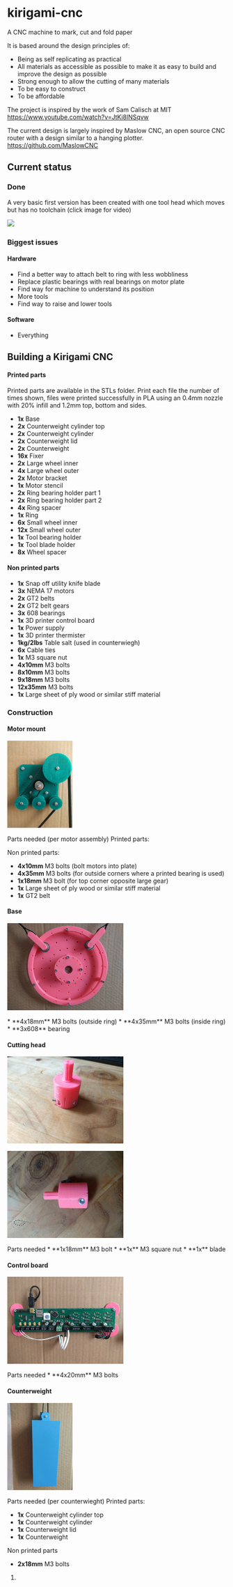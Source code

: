 # kirigami-cnc
A CNC machine to mark, cut and fold paper

It is based around the design principles of: 

* Being as self replicating as practical
* All materials as accessible as possible to make it as easy to build and improve the design as possible
* Strong enough to allow the cutting of many materials
* To be easy to construct
* To be affordable

The project is inspired by the work of Sam Calisch at MIT
https://www.youtube.com/watch?v=JtKi8lNSqvw


The current design is largely inspired by Maslow CNC, an open source CNC router with a design similar to a hanging plotter. 
https://github.com/MaslowCNC


## Current status
### Done
A very basic first version has been created with one tool head which moves but has no toolchain (click image for video)

[![](http://img.youtube.com/vi/BQzhzq3MdRw/0.jpg)](http://www.youtube.com/watch?v=BQzhzq3MdRw "First Kirigami CNC test moves")

### Biggest issues
#### Hardware
* Find a better way to attach belt to ring with less wobbliness
* Replace plastic bearings with real bearings on motor plate
* Find way for machine to understand its position
* More tools
* Find way to raise and lower tools

#### Software
* Everything


## Building a Kirigami CNC
#### Printed parts
Printed parts are available in the STLs folder. Print each file the number of times shown, files were printed successfully in PLA using an 0.4mm nozzle with 20% infill and 1.2mm top, bottom and sides.

* **1x** Base 
* **2x** Counterweight cylinder top 
* **2x** Counterweight cylinder 
* **2x** Counterweight lid
* **2x** Counterweight 
* **16x** Fixer 
* **2x** Large wheel inner
* **4x** Large wheel outer 
* **2x** Motor bracket
* **1x** Motor stencil
* **2x** Ring bearing holder part 1
* **2x** Ring bearing holder part 2
* **4x** Ring spacer
* **1x** Ring 
* **6x** Small wheel inner
* **12x** Small wheel outer 
* **1x** Tool bearing holder
* **1x** Tool blade holder 
* **8x** Wheel spacer


#### Non printed parts
* **1x** Snap off utility knife blade
* **3x** NEMA 17 motors
* **2x** GT2 belts
* **2x** GT2 belt gears
* **3x** 608 bearings
* **1x** 3D printer control board
* **1x** Power supply
* **1x** 3D printer thermister
* **1kg/2lbs** Table salt (used in counterwiegh)
* **6x** Cable ties
* **1x** M3 square nut
* **4x10mm** M3 bolts
* **8x10mm** M3 bolts
* **9x18mm** M3 bolts
* **12x35mm** M3 bolts
* **1x** Large sheet of ply wood or similar stiff material



### Construction
#### Motor mount
<p align="left">
  <img height="200" src="/Photos/Motor mount.jpg">
</p>
Parts needed (per motor assembly)
Printed parts:

Non printed parts:
* **4x10mm** M3 bolts (bolt motors into plate)
* **4x35mm** M3 bolts (for outside corners where a printed bearing is used)
* **1x18mm** M3 bolt (for top corner opposite large gear)
* **1x** Large sheet of ply wood or similar stiff material
* **1x** GT2 belt


#### Base
<p align="left">
  <img height="200" src="/Photos/Base.jpg">
</p>
* **4x18mm** M3 bolts (outside ring)
* **4x35mm** M3 bolts (inside ring) 
* **3x608** bearing

#### Cutting head
<p align="left">
  <img height="200" src="/Photos/Cutting head 1.jpg">
</p>
<p align="left">
  <img height="200" src="/Photos/Cutting head 2.jpg">
</p>
Parts needed
* **1x18mm** M3 bolt
* **1x** M3 square nut
* **1x** blade

#### Control board
<p align="left">
  <img height="200" src="/Photos/PCB.jpg">
</p>
Parts needed
* **4x20mm** M3 bolts

#### Counterweight
<p align="left">
  <img height="200" src="/Photos/Counterweight.jpg">
</p>
Parts needed (per counterwieght)
Printed parts:

* **1x** Counterweight cylinder top 
* **1x** Counterweight cylinder 
* **1x** Counterweight lid
* **1x** Counterweight 

Non printed parts
* **2x18mm** M3 bolts


1. 




